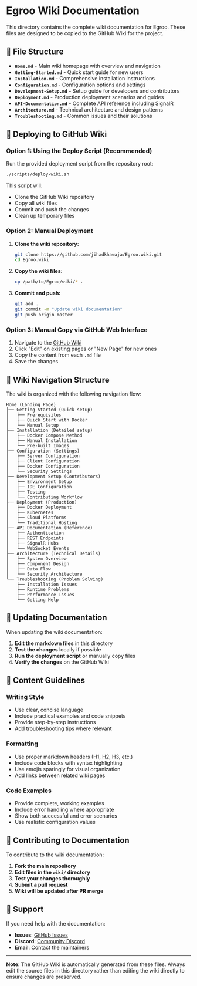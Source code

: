 # Egroo Wiki Documentation

This directory contains the complete wiki documentation for Egroo. These files are designed to be copied to the GitHub Wiki for the project.

## 📁 File Structure

- **`Home.md`** - Main wiki homepage with overview and navigation
- **`Getting-Started.md`** - Quick start guide for new users
- **`Installation.md`** - Comprehensive installation instructions
- **`Configuration.md`** - Configuration options and settings
- **`Development-Setup.md`** - Setup guide for developers and contributors
- **`Deployment.md`** - Production deployment scenarios and guides
- **`API-Documentation.md`** - Complete API reference including SignalR
- **`Architecture.md`** - Technical architecture and design patterns
- **`Troubleshooting.md`** - Common issues and their solutions

## 🚀 Deploying to GitHub Wiki

### Option 1: Using the Deploy Script (Recommended)

Run the provided deployment script from the repository root:

```bash
./scripts/deploy-wiki.sh
```

This script will:
- Clone the GitHub Wiki repository
- Copy all wiki files
- Commit and push the changes
- Clean up temporary files

### Option 2: Manual Deployment

1. **Clone the wiki repository:**
   ```bash
   git clone https://github.com/jihadkhawaja/Egroo.wiki.git
   cd Egroo.wiki
   ```

2. **Copy the wiki files:**
   ```bash
   cp /path/to/Egroo/wiki/* .
   ```

3. **Commit and push:**
   ```bash
   git add .
   git commit -m "Update wiki documentation"
   git push origin master
   ```

### Option 3: Manual Copy via GitHub Web Interface

1. Navigate to the [GitHub Wiki](https://github.com/jihadkhawaja/Egroo/wiki)
2. Click "Edit" on existing pages or "New Page" for new ones
3. Copy the content from each `.md` file
4. Save the changes

## 📖 Wiki Navigation Structure

The wiki is organized with the following navigation flow:

```
Home (Landing Page)
├── Getting Started (Quick setup)
│   ├── Prerequisites
│   ├── Quick Start with Docker
│   └── Manual Setup
├── Installation (Detailed setup)
│   ├── Docker Compose Method
│   ├── Manual Installation
│   └── Pre-built Images
├── Configuration (Settings)
│   ├── Server Configuration
│   ├── Client Configuration
│   ├── Docker Configuration
│   └── Security Settings
├── Development Setup (Contributors)
│   ├── Environment Setup
│   ├── IDE Configuration
│   ├── Testing
│   └── Contributing Workflow
├── Deployment (Production)
│   ├── Docker Deployment
│   ├── Kubernetes
│   ├── Cloud Platforms
│   └── Traditional Hosting
├── API Documentation (Reference)
│   ├── Authentication
│   ├── REST Endpoints
│   ├── SignalR Hubs
│   └── WebSocket Events
├── Architecture (Technical Details)
│   ├── System Overview
│   ├── Component Design
│   ├── Data Flow
│   └── Security Architecture
└── Troubleshooting (Problem Solving)
    ├── Installation Issues
    ├── Runtime Problems
    ├── Performance Issues
    └── Getting Help
```

## 🔄 Updating Documentation

When updating the wiki documentation:

1. **Edit the markdown files** in this directory
2. **Test the changes** locally if possible
3. **Run the deployment script** or manually copy files
4. **Verify the changes** on the GitHub Wiki

## 📝 Content Guidelines

### Writing Style
- Use clear, concise language
- Include practical examples and code snippets
- Provide step-by-step instructions
- Add troubleshooting tips where relevant

### Formatting
- Use proper markdown headers (H1, H2, H3, etc.)
- Include code blocks with syntax highlighting
- Use emojis sparingly for visual organization
- Add links between related wiki pages

### Code Examples
- Provide complete, working examples
- Include error handling where appropriate
- Show both successful and error scenarios
- Use realistic configuration values

## 🤝 Contributing to Documentation

To contribute to the wiki documentation:

1. **Fork the main repository**
2. **Edit files in the `wiki/` directory**
3. **Test your changes thoroughly**
4. **Submit a pull request**
5. **Wiki will be updated after PR merge**

## 📧 Support

If you need help with the documentation:

- **Issues**: [GitHub Issues](https://github.com/jihadkhawaja/Egroo/issues)
- **Discord**: [Community Discord](https://discord.gg/9KMAM2RKVC)
- **Email**: Contact the maintainers

---

**Note**: The GitHub Wiki is automatically generated from these files. Always edit the source files in this directory rather than editing the wiki directly to ensure changes are preserved.